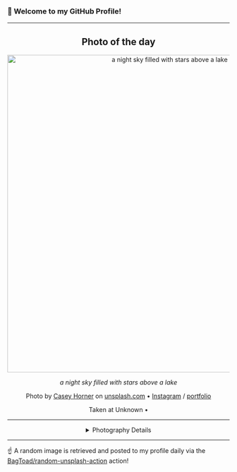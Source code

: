 ### 👋 Welcome to my GitHub Profile!

----
<div align="center">

## Photo of the day
  
  <a href="https://unsplash.com/photos/a-night-sky-filled-with-stars-above-a-lake-Jn2sd6zEXBY"><img width="720" src="https://images.unsplash.com/photo-1637102838603-d1c02da68c66?crop=entropy&cs=tinysrgb&fit=max&fm=jpg&ixid=M3w1OTQ0OTd8MHwxfHJhbmRvbXx8fHx8fHx8fDE3NjA1OTUxMTN8&ixlib=rb-4.1.0&q=80&w=1080" alt="a night sky filled with stars above a lake"></a>
  
  <em>a night sky filled with stars above a lake</em>
  
  <em></em>

  Photo by [Casey Horner](http://paypal.me./CaseyHorner) on [unsplash.com](https://unsplash.com/) • [Instagram](https://instagram.com/mischievous_penguins) / [portfolio](http://paypal.me./CaseyHorner)
  
  Taken at Unknown • 
  
  ---
  
<details>
<summary>Photography Details</summary>
  
| Parameter     | Value |
| ------------- | ----- |
| Camera Model  | ILCE-7M3 |
| Exposure Time | 15 |
| Aperture      | 1.6 |
| Focal Length  | 24.0 |
| ISO           | 6400 |
| Location      | Unknown (null) |
| Coordinates   | Latitude null, Longitude null |

</details>

</div>

----

☝️ A random image is retrieved and posted to my profile daily via the [BagToad/random-unsplash-action](https://github.com/BagToad/random-unsplash-action) action!
